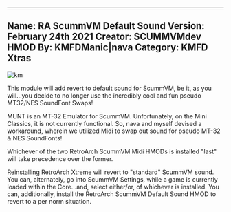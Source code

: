 -----------------------
Name: RA ScummVM Default Sound
Version: February 24th 2021
Creator: SCUMMVMdev
HMOD By: KMFDManic|nava
Category: KMFD Xtras
-----------------------
![km](https://i.imgur.com/oGcTGe0.png)

This module will add revert to default sound for ScummVM, be it, as you will...you decide to no longer use
the incredibly cool and fun pseudo MT32/NES SoundFont Swaps!

MUNT is an MT-32 Emulator for ScummVM.  Unfortunately, on the Mini Classics, it is not currently functional.  So,
nava and myself devised a workaround, wherein we utilized Midi to swap out sound for pseudo MT-32 & NES SoundFonts!

Whichever of the two RetroArch ScummVM Midi HMODs is installed "last" will take precedence over the former.  

Reinstalling RetroArch Xtreme will revert to "standard" ScummVM sound.  You can, alternately, go into ScummVM 
Settings, while a game is currently loaded within the Core...and, select either/or, of whichever is installed.
You can, additionally, install the RetroArch ScummVM Default Sound HMOD to revert to a per norm situation.